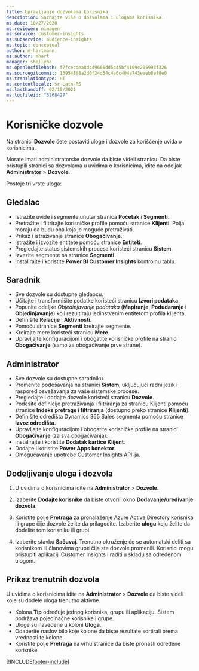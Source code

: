```yaml
---
title: Upravljanje dozvolama korisnika
description: Saznajte više o dozvolama i ulogama korisnika.
ms.date: 10/27/2020
ms.reviewer: nimagen
ms.service: customer-insights
ms.subservice: audience-insights
ms.topic: conceptual
author: m-hartmann
ms.author: mhart
manager: shellyha
ms.openlocfilehash: f7fcecdea8dc49666dd5c45bf4109c205993f326
ms.sourcegitcommit: 139548f8a2d0f24d54c4a6c404a743eeeb8ef8e0
ms.translationtype: HT
ms.contentlocale: sr-Latn-RS
ms.lasthandoff: 02/15/2021
ms.locfileid: "5268427"
---
```

# <a name="user-permissions"></a>Korisničke dozvole

Na stranici **Dozvole** ćete postaviti uloge i dozvole za korišćenje uvida o korisnicima.

Morate imati administratorske dozvole da biste videli stranicu. Da biste pristupili stranici sa dozvolama u uvidima o korisnicima, idite na odeljak **Administrator** > **Dozvole**.

Postoje tri vrste uloga:

## <a name="viewer"></a>Gledalac

- Istražite uvide i segmente unutar stranica **Početak** i **Segmenti**.
- Pretražite i filtrirajte korisničke profile pomoću stranice **Klijenti**. Polja moraju da budu ona koja je moguće pretraživati.
- Prikaz i istraživanje stranice **Obogaćivanje**.
- Istražite i izvozite entitete pomoću stranice **Entiteti**.
- Pregledajte status sistemskih procesa koristeći stranicu **Sistem**.
- Izvezite segmente sa stranice **Segmenti**.
- Instalirajte i koristite **Power BI Customer Insights** kontrolnu tablu.

## <a name="contributor"></a>Saradnik

- Sve dozvole su dostupne gledaocu.
- Učitajte i transformišite podatke koristeći stranicu **Izvori podataka**.
- Popunite odeljke *Objedinjavanje podataka* (**Mapiranje**, **Podudaranje** i **Objedinjavanje**) koji rezultiraju jedinstvenim entitetom profila klijenta.
- Definišite **Relacije** i **Aktivnosti**.
- Pomoću stranice **Segmenti** kreirajte segmente.
- Kreirajte mere koristeći stranicu **Mere**.
- Upravljajte konfiguracijom i obogatite korisničke profile na stranici **Obogaćivanje** (samo za obogaćivanje prve strane).

## <a name="administrator"></a>Administrator

- Sve dozvole su dostupne saradniku.
- Promenite podešavanja na stranici **Sistem**, uključujući radni jezik i raspored osvežavanja za vaše sistemske procese.
- Pregledajte i dodajte dozvole koristeći stranicu **Dozvole**.
- Podesite definicije pretraživanja i filtriranja za stranicu Klijenti pomoću stranice **Indeks pretrage i filtriranja** (dostupno preko stranice **Klijenti**).
- Definišite odredišta Dynamics 365 Sales segmenta pomoću stranice **Izvoz odredišta**.
- Upravljajte konfiguracijom i obogatite korisničke profile na stranici **Obogaćivanje** (za sva obogaćivanja).
- Instalirajte i koristite **Dodatak kartice Klijent**.
- Dodajte i koristite **Power Apps konektor**.
- Omogućavanje upotrebe [Customer Insights API-ja](apis.md).

## <a name="assign-roles-and-permissions"></a>Dodeljivanje uloga i dozvola

1. U uvidima o korisnicima idite na **Administrator** > **Dozvole**.

1. Izaberite **Dodajte korisnike** da biste otvorili okno **Dodavanje/uređivanje dozvola**.

1. Koristite polje **Pretraga** za pronalaženje Azure Active Directory korisnika ili grupe čije dozvole želite da prilagodite. Izaberite **ulogu** koju želite da dodelite tom korisniku ili grupi.

1. Izaberite stavku **Sačuvaj**. Trenutno okruženje će se automatski deliti sa korisnikom ili članovima grupe čija ste dozvole promenili. Korisnici mogu pristupiti aplikaciji Customer Insights i raditi u skladu sa određenom ulogom.

## <a name="view-current-permissions"></a>Prikaz trenutnih dozvola

U uvidima o korisnicima idite na **Administrator** > **Dozvole** da biste videli koje su dodele uloga trenutno aktivne.

- Kolona **Tip** određuje jednog korisnika, grupu ili aplikaciju. Sistem podržava pojedinačne korisnike i grupe.
- Uloge su navedene u koloni **Uloga**.
- Odaberite naslov bilo koje kolone da biste rezultate sortirali prema vrednosti te kolone.
- Koristite polje **Pretraga** na vrhu stranice da biste pronašli određene korisnike.


[!INCLUDE[footer-include](../includes/footer-banner.md)]